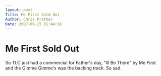 ```yaml
---
layout: post
Title: Me First Sold Out  
Author: Chris Prather
Date: 2007-06-15 01:44:16
---
```


# Me First Sold Out
So TLC just had a commercial for Father's day, "Ill Be There" by Me First and the Gimme Gimme's was the backing track. So sad.
